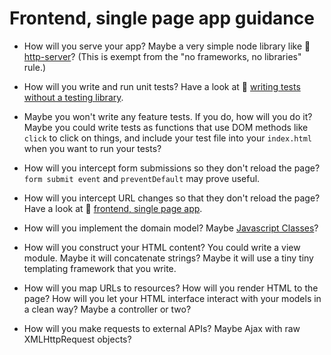 # Frontend, single page app guidance

* How will you serve your app? Maybe a very simple node library like :pill: [http-server](../pills/http_server.md)? (This is exempt from the "no frameworks, no libraries" rule.)

* How will you write and run unit tests? Have a look at :pill: [writing tests without a testing library](../pills/writing_tests_without_a_testing_library.md).

* Maybe you won't write any feature tests.  If you do, how will you do it? Maybe you could write tests as functions that use DOM methods like `click` to click on things, and include your test file into your `index.html` when you want to run your tests?

* How will you intercept form submissions so they don't reload the page? `form submit event` and `preventDefault` may prove useful.

* How will you intercept URL changes so that they don't reload the page? Have a look at :pill: [frontend, single page app](../pills/frontend_single_page_app.md).

* How will you implement the domain model? Maybe [Javascript Classes](https://github.com/makersacademy/course/blob/master/pills/js_classes.md)?

* How will you construct your HTML content? You could write a view module.  Maybe it will concatenate strings? Maybe it will use a tiny tiny templating framework that you write.

* How will you map URLs to resources? How will you render HTML to the page? How will you let your HTML interface interact with your models in a clean way? Maybe a controller or two?

* How will you make requests to external APIs? Maybe Ajax with raw XMLHttpRequest objects?



